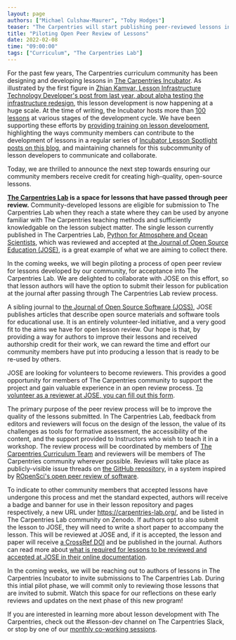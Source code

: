 ```yaml
---
layout: page
authors: ["Michael Culshaw-Maurer", "Toby Hodges"]
teaser: "The Carpentries will start publishing peer-reviewed lessons in The Carpentries Lab."
title: "Piloting Open Peer Review of Lessons"
date: 2022-02-08
time: "09:00:00"
tags: ["Curriculum", "The Carpentries Lab"]
---
```


For the past few years, The Carpentries curriculum community has been designing and developing lessons in [The Carpentries Incubator][incubator]. As illustrated by the first figure in [Zhian Kamvar, Lesson Infrastructure Technology Developer's post from last year, about alpha testing the infrastructure redesign][lesson-infra-post], this lesson development is now happening at a huge scale. At the time of writing, the Incubator hosts more than [100 lessons][community-lessons] at various stages of the development cycle. We have been supporting these efforts by [providing training on lesson development][ldsg1-retrospective], highlighting the ways community members can contribute to the development of lessons in a regular series of [Incubator Lesson Spotlight posts on this blog][incubator-posts], and maintaining channels for this subcommunity of lesson developers to communicate and collaborate.

Today, we are thrilled to announce the next step towards ensuring our community members receive credit for creating high-quality, open-source lessons.

**[The Carpentries Lab][lab] is a space for lessons that have passed through peer review.** Community-developed lessons are eligible for submission to The Carpentries Lab when they reach a state where they can be used by anyone familiar with The Carpentries teaching methods and sufficiently knowledgable on the lesson subject matter. The single lesson currently published in The Carpentries Lab, [Python for Atmosphere and Ocean Scientists][pyaos-lesson], which was reviewed and accepted at [the Journal of Open Source Education (JOSE)][jose], is a great example of what we are aiming to collect there.

In the coming weeks, we will begin piloting a process of open peer review for lessons developed by our community, for acceptance into The Carpentries Lab. We are delighted to collaborate with JOSE on this effort, so that lesson authors will have the option to submit their lesson for publication at the journal after passing through The Carpentries Lab review process.

A sibling journal to [the Journal of Open Source Software (JOSS)][joss], JOSE publishes articles that describe open source materials and software tools for educational use. It is an entirely volunteer-led initiative, and a very good fit to the aims we have for open lesson review. Our hope is that, by providing a way for authors to improve their lessons and received authorship credit for their work, we can reward the time and effort our community members have put into producing a lesson that is ready to be re-used by others.

JOSE are looking for volunteers to become reviewers. This provides a good opportunity for members of The Carpentries community to support the project and gain valuable experience in an open review process. [To volunteer as a reviewer at JOSE, you can fill out this form][jose-reviewer-registration].

The primary purpose of the peer review process will be to improve the quality of the lessons submitted. In The Carpentries Lab, feedback from editors and reviewers will focus on the design of the lesson, the value of its challenges as tools for formative assessment, the accessibility of the content, and the support provided to Instructors who wish to teach it in a workshop. The review process will be coordinated by members of [The Carpentries Curriculum Team][curriculum-team] and reviewers will be members of The Carpentries community wherever possible. Reviews will take place as publicly-visible issue threads on [the GitHub repository][reviews-repo], in a system inspired by [ROpenSci's open peer review of software][ropensci-review].

To indicate to other community members that accepted lessons have undergone this process and met the standard expected, authors will receive a badge and banner for use in their lesson repository and pages respectively, a new URL under <https://carpentries-lab.org/>, and be listed in The Carpentries Lab community on Zenodo. If authors opt to also submit the lesson to JOSE, they will need to write a short paper to accompany the lesson. This will be reviewed at JOSE and, if it is accepted, the lesson and paper will receive [a CrossRef DOI][crossref] and be published in the journal. Authors can read more about [what is required for lessons to be reviewed and accepted at JOSE in their online documentation][jose-submission-info].

In the coming weeks, we will be reaching out to authors of lessons in The Carpentries Incubator to invite submissions to The Carpentries Lab. During this intial pilot phase, we will commit only to reviewing those lessons that are invited to submit. Watch this space for our reflections on these early reviews and updates on the next phase of this new program!

If you are interested in learning more about lesson development with The Carpentries, check out the #lesson-dev channel on The Carpentries Slack, or stop by one of our [monthly co-working sessions][coworking-codimd].


[community-lessons]: https://carpentries.org/community-lessons/
[coworking-codimd]: https://codimd.carpentries.org/lessondev-coworking
[crossref]: https://www.crossref.org/
[curriculum-team]: https://carpentries.org/core-team-projects/#curriculum-team
[incubator]: https://carpentries-incubator.org/
[incubator-posts]: https://carpentries.org/posts-by-tags/#blog-tag-carpentries-incubator
[jose]: https://jose.theoj.org/
[jose-reviewer-registration]: https://jose.theoj.org/reviewer-signup.html
[jose-submission-info]: https://openjournals.readthedocs.io/en/jose/submitting.html#how-to-prepare-a-learning-module-submission
[joss]: http://joss.theoj.org/
[lab]: https://carpentries-lab.org/
[reviews-repo]: https://github.com/carpentries-lab/reviews/
[ldsg1-retrospective]: https://carpentries.org/blog/2021/06/ldsg1-retrospective/
[lesson-infra-post]: https://carpentries.org/blog/2021/07/infrastructure-testing/
[pyaos-lesson]: https://carpentries-lab.github.io/python-aos-lesson/
[ropensci-review]: https://github.com/ropensci/software-review
